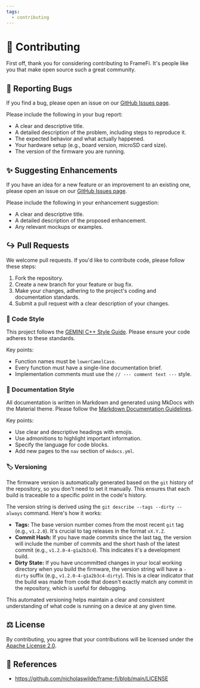```yaml
---
tags:
  - contributing
---
```


# :handshake: Contributing

First off, thank you for considering contributing to FrameFi. It's people like you that make open source such a great community.

## :bug: Reporting Bugs

If you find a bug, please open an issue on our [GitHub Issues page](https://github.com/nicholaswilde/frame-fi/issues).

Please include the following in your bug report:

- A clear and descriptive title.
- A detailed description of the problem, including steps to reproduce it.
- The expected behavior and what actually happened.
- Your hardware setup (e.g., board version, microSD card size).
- The version of the firmware you are running.

## :sparkles: Suggesting Enhancements

If you have an idea for a new feature or an improvement to an existing one, please open an issue on our [GitHub Issues page](https://github.com/nicholaswilde/frame-fi/issues).

Please include the following in your enhancement suggestion:

- A clear and descriptive title.
- A detailed description of the proposed enhancement.
- Any relevant mockups or examples.

## :arrow_right_hook: Pull Requests

We welcome pull requests. If you'd like to contribute code, please follow these steps:

1.  Fork the repository.
2.  Create a new branch for your feature or bug fix.
3.  Make your changes, adhering to the project's coding and documentation standards.
4.  Submit a pull request with a clear description of your changes.

### :scroll: Code Style

This project follows the [GEMINI C++ Style Guide](../GEMINI.md). Please ensure your code adheres to these standards.

Key points:

- Function names must be `lowerCamelCase`.
- Every function must have a single-line documentation brief.
- Implementation comments must use the `// --- comment text ---` style.

### :book: Documentation Style

All documentation is written in Markdown and generated using MkDocs with the Material theme. Please follow the [Markdown Documentation Guidelines](./GEMINI.md).

Key points:

- Use clear and descriptive headings with emojis.
- Use admonitions to highlight important information.
- Specify the language for code blocks.
- Add new pages to the `nav` section of `mkdocs.yml`.

### :label: Versioning

The firmware version is automatically generated based on the `git` history of the repository, so you don't need to set it manually. This ensures that each build is traceable to a specific point in the code's history.

The version string is derived using the `git describe --tags --dirty --always` command. Here's how it works:

-   **Tags:** The base version number comes from the most recent `git` tag (e.g., `v1.2.0`). It's crucial to tag releases in the format `vX.Y.Z`.
-   **Commit Hash:** If you have made commits since the last tag, the version will include the number of commits and the short hash of the latest commit (e.g., `v1.2.0-4-g1a2b3c4`). This indicates it's a development build.
-   **Dirty State:** If you have uncommitted changes in your local working directory when you build the firmware, the version string will have a `-dirty` suffix (e.g., `v1.2.0-4-g1a2b3c4-dirty`). This is a clear indicator that the build was made from code that doesn't exactly match any commit in the repository, which is useful for debugging.

This automated versioning helps maintain a clear and consistent understanding of what code is running on a device at any given time.

## :balance_scale: License

By contributing, you agree that your contributions will be licensed under the [Apache License 2.0](./LICENSE).

## :link: References

- <https://github.com/nicholaswilde/frame-fi/blob/main/LICENSE>
